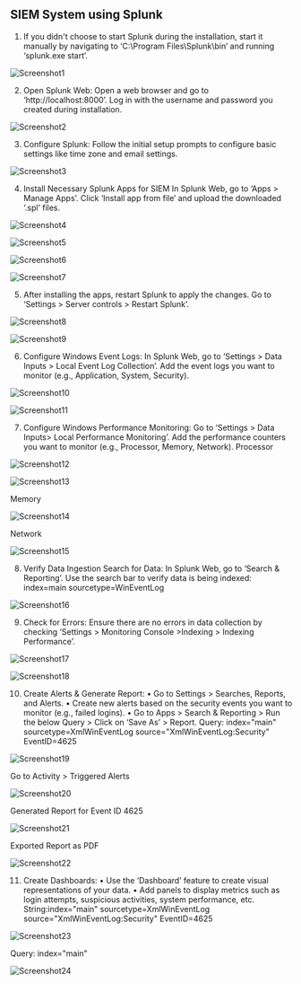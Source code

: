 ## SIEM System using Splunk
  
1. If you didn't choose to start Splunk during the installation, start it manually by navigating to ‘C:\Program Files\Splunk\bin’ and running ‘splunk.exe start’.
 
![Screenshot1](/images/S1.JPG)

2. Open Splunk Web:
Open a web browser and go to ‘http://localhost:8000’.
Log in with the username and password you created during installation.
 
![Screenshot2](/images/S2.JPG)

3. Configure Splunk:
Follow the initial setup prompts to configure basic settings like time zone and email settings.

![Screenshot3](/images/S3.JPG)

4.	Install Necessary Splunk Apps for SIEM
In Splunk Web, go to ‘Apps > Manage Apps’.
Click ‘Install app from file’ and upload the downloaded ‘.spl’ files.
 
![Screenshot4](/images/S4.JPG)

![Screenshot5](/images/S5.JPG)

![Screenshot6](/images/S6.JPG)

![Screenshot7](/images/S7.JPG)

5.	After installing the apps, restart Splunk to apply the changes. Go to ‘Settings > Server controls > Restart Splunk’.
 
 ![Screenshot8](/images/S8.JPG)

 ![Screenshot9](/images/S9.JPG)

6.	Configure Windows Event Logs:
In Splunk Web, go to ‘Settings > Data Inputs > Local Event Log Collection’.
Add the event logs you want to monitor (e.g., Application, System, Security).
 
 ![Screenshot10](/images/S10.JPG)

 ![Screenshot11](/images/S11.JPG)

7.	Configure Windows Performance Monitoring:
Go to ‘Settings > Data Inputs> Local Performance Monitoring’.
Add the performance counters you want to monitor (e.g., Processor, Memory, Network).
Processor

![Screenshot12](/images/S12.JPG)

![Screenshot13](/images/S13.JPG)

Memory

![Screenshot14](/images/S14.JPG)

Network

![Screenshot15](/images/S15.JPG)

8.	Verify Data Ingestion
Search for Data:
In Splunk Web, go to ‘Search & Reporting’.
Use the search bar to verify data is being indexed: index=main sourcetype=WinEventLog

![Screenshot16](/images/S16.JPG)

9.	Check for Errors:
Ensure there are no errors in data collection by checking ‘Settings > Monitoring Console >Indexing > Indexing Performance’.

![Screenshot17](/images/S17.JPG)

![Screenshot18](/images/S18.JPG)
 
10.	Create Alerts & Generate Report:
•	Go to Settings > Searches, Reports, and Alerts.
•	Create new alerts based on the security events you want to monitor (e.g., failed logins).
•	Go to Apps > Search & Reporting > Run the below Query > Click on ‘Save As’ > Report.
Query: index="main" sourcetype=XmlWinEventLog source="XmlWinEventLog:Security" EventID=4625

![Screenshot19](/images/S19.JPG)
 
Go to Activity > Triggered Alerts

![Screenshot20](/images/S20.JPG)
 
Generated Report for Event ID 4625

![Screenshot21](/images/S21.JPG)
 
Exported Report as PDF

![Screenshot22](/images/S22.JPG)

11.	Create Dashboards:
•	Use the ‘Dashboard’ feature to create visual representations of your data.
•	Add panels to display metrics such as login attempts, suspicious activities, system performance, etc.
String:index="main" sourcetype=XmlWinEventLog source="XmlWinEventLog:Security" EventID=4625

![Screenshot23](/images/S23.JPG)

Query: index="main"
 
![Screenshot24](/images/S24.JPG)

